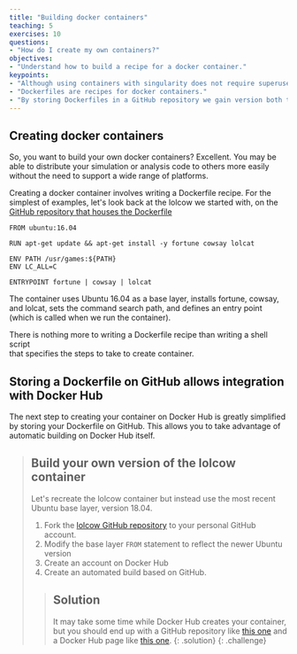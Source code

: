 ```yaml
---
title: "Building docker containers"
teaching: 5
exercises: 10
questions:
- "How do I create my own containers?"
objectives:
- "Understand how to build a recipe for a docker container."
keypoints:
- "Although using containers with singularity does not require superuser privileges, creating containers still does."
- "Dockerfiles are recipes for docker containers."
- "By storing Dockerfiles in a GitHub repository we gain version both tracking and cloud building."
---
```


## Creating docker containers

So, you want to build your own docker containers? Excellent. You may be able
to distribute your simulation or analysis code to others more easily without
the need to support a wide range of platforms.

Creating a docker container involves writing a Dockerfile recipe. For the
simplest of examples, let's look back at the lolcow we started with, on the [GitHub repository that houses the Dockerfile](https://github.com/GodloveD/lolcow/blob/master/Dockerfile)
~~~
FROM ubuntu:16.04

RUN apt-get update && apt-get install -y fortune cowsay lolcat

ENV PATH /usr/games:${PATH}
ENV LC_ALL=C

ENTRYPOINT fortune | cowsay | lolcat
~~~
The container uses Ubuntu 16.04 as a base layer, installs fortune, cowsay, and
lolcat, sets the command search path, and defines an entry point (which is
called when we run the container).

There is nothing more to writing a Dockerfile recipe than writing a shell script  
that specifies the steps to take to create container.

## Storing a Dockerfile on GitHub allows integration with Docker Hub

The next step to creating your container on Docker Hub is greatly simplified by
storing your Dockerfile on GitHub. This allows you to take advantage of
automatic building on Docker Hub itself.

> ## Build your own version of the lolcow container
>
> Let's recreate the lolcow container but instead use the most recent Ubuntu
> base layer, version 18.04.
>
> 1. Fork the [lolcow GitHub repository](https://github.com/GodloveD/lolcow/)
>    to your personal GitHub account.
> 2. Modify the base layer `FROM` statement to reflect the newer Ubuntu version
> 3. Create an account on Docker Hub
> 4. Create an automated build based on GitHub.
>
> > ## Solution
> >
> > It may take some time while Docker Hub creates your container, but you
> > should end up with a GitHub repository like [this one](https://github.com/wdconinc/lolcow)
> > and a Docker Hub page like [this one](https://hub.docker.com/r/wdconinc/lolcow/).
> {: .solution}
{: .challenge}
